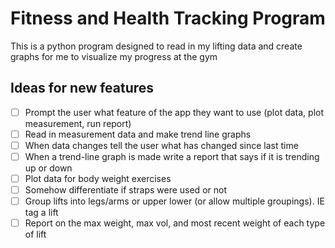 # Fitness and Health Tracking Program
This is a python program designed to read in my lifting data and create graphs for me to visualize my progress at the gym

## Ideas for new features
- [ ] Prompt the user what feature of the app they want to use (plot data, plot measurement, run report)
- [ ] Read in measurement data and make trend line graphs
- [ ] When data changes tell the user what has changed since last time
- [ ] When a trend-line graph is made write a report that says if it is trending up or down
- [ ] Plot data for body weight exercises
- [ ] Somehow differentiate if straps were used or not
- [ ] Group lifts into legs/arms or upper lower (or allow multiple groupings). IE tag a lift
- [ ] Report on the max weight, max vol, and most recent weight of each type of lift